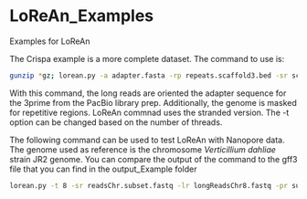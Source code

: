 # LoReAn_Examples
Examples for LoReAn


The Crispa example is a more complete dataset. The command to use is:
```bash
gunzip *gz; lorean.py -a adapter.fasta -rp repeats.scaffold3.bed -sr scaffold3.short_1.fastq,scaffold3.short_2.fastq  -lr scaffold3.long.fasta  -pr scaffold3.prot.fasta -sp crispa scaffold3.fasta -d -f -t 4 --keep_tmp
```

With this command, the long reads are oriented the adapter sequence for the 3prime from the PacBio library prep. Additionally,
the genome is masked for repetitive regions. LoReAn commnad uses the stranded version. The -t option can be changed based
on the number of threads.

The following command can be used to test LoReAn with Nanopore data. The genome used as reference is the chromosome *Verticillium dahliae* strain 
JR2 genome. You can compare the output of the command to the gff3 file that you can find in the output_Example folder

```bash
lorean.py -t 8 -sr readsChr.subset.fastq -lr longReadsChr8.fastq -pr subset.prot.fasta chr8.fasta -d -f -sp fusarium
```


